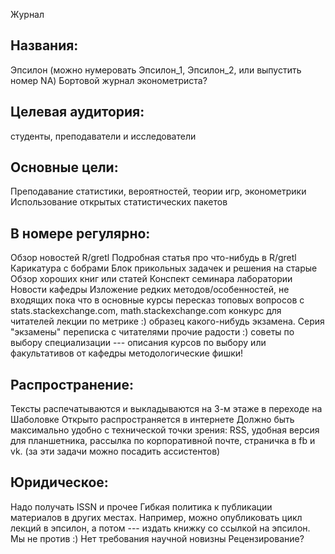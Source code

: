 Журнал

Названия:
---------
Эпсилон (можно нумеровать Эпсилон_1, Эпсилон_2, или выпустить номер NA)
Бортовой журнал эконометриста?

Целевая аудитория:
----------------- 
студенты, преподаватели и исследователи

Основные цели:
-------------- 
Преподавание статистики, вероятностей, теории игр, эконометрики
Использование открытых статистических пакетов

В номере регулярно:
------------------
Обзор новостей R/gretl
Подробная статья про что-нибудь в R/gretl
Карикатура с бобрами
Блок прикольных задачек и решения на старые
Обзор хороших книг или статей
Конспект семинара лаборатории
Новости кафедры
Изложение редких методов/особенностей, не входящих пока что в основные курсы
пересказ топовых вопросов с stats.stackexchange.com, math.stackexchange.com
конкурс для читателей
лекции по метрике :)
образец какого-нибудь экзамена. Серия "экзамены"
переписка с читателями
прочие радости :)
советы по выбору специализации --- описания курсов по выбору или факультативов от кафедры
методологические фишки!


Распространение:
----------------
Тексты распечатываются и выкладываются на 3-м этаже в переходе на Шаболовке
Открыто распространяется в интернете
Должно быть максимально удобно  с технической точки зрения: RSS, удобная версия для планшетника, рассылка по корпоративной почте, страничка в fb и vk. (за эти задачи можно посадить ассистентов)

Юридическое:
-------------
Надо получать ISSN и прочее
Гибкая политика к публикации материалов в других местах. Например, можно опубликовать цикл лекций в эпсилон, а потом --- издать книжку со ссылкой на эпсилон. Мы не против :)
Нет требования научной новизны
Рецензирование?






